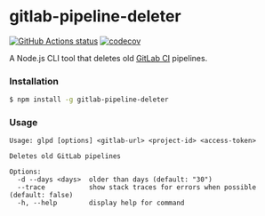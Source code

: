 # gitlab-pipeline-deleter

[![GitHub Actions status](https://github.com/screendriver/gitlab-pipeline-deleter/workflows/CI/badge.svg)](https://github.com/screendriver/gitlab-pipeline-deleter/actions)
[![codecov](https://codecov.io/gh/screendriver/gitlab-pipeline-deleter/branch/main/graph/badge.svg)](https://codecov.io/gh/screendriver/gitlab-pipeline-deleter)

A Node.js CLI tool that deletes old [GitLab CI](https://docs.gitlab.com/ee/ci/) pipelines.

### Installation

```sh
$ npm install -g gitlab-pipeline-deleter
```

### Usage

```
Usage: glpd [options] <gitlab-url> <project-id> <access-token>

Deletes old GitLab pipelines

Options:
  -d --days <days>  older than days (default: "30")
  --trace           show stack traces for errors when possible (default: false)
  -h, --help        display help for command
```
